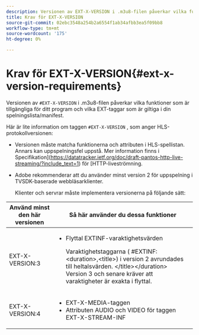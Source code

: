 ```yaml
---
description: Versionen av EXT-X-VERSION i .m3u8-filen påverkar vilka funktioner som är tillgängliga för ditt program och vilka EXT-taggar som är giltiga i din spelningslista/manifest.
title: Krav för EXT-X-VERSION
source-git-commit: 02ebc3548a254b2a6554f1ab34afbb3ea5f09bb8
workflow-type: tm+mt
source-wordcount: '175'
ht-degree: 0%

---
```


# Krav för EXT-X-VERSION{#ext-x-version-requirements}

Versionen av `#EXT-X-VERSION` i .m3u8-filen påverkar vilka funktioner som är tillgängliga för ditt program och vilka EXT-taggar som är giltiga i din spelningslista/manifest.

<!--<a id="section_8850183988124049A001758F117AD3A6"></a>-->

Här är lite information om taggen `#EXT-X-VERSION` , som anger HLS-protokollversionen:

* Versionen måste matcha funktionerna och attributen i HLS-spellistan. Annars kan uppspelningsfel uppstå. Mer information finns i Specifikation](https://datatracker.ietf.org/doc/draft-pantos-http-live-streaming/?include_text=1) för [HTTP-liveströmning.
* Adobe rekommenderar att du använder minst version 2 för uppspelning i TVSDK-baserade webbläsarklienter.

  Klienter och servrar måste implementera versionerna på följande sätt:

<table frame="all" colsep="1" rowsep="1" id="table_62EB98EDD9DE49EC84CB1C7D59BC40E6"> 
 <thead> 
  <tr rowsep="1"> 
   <th colname="1" class="entry"> Använd minst den här versionen </th> 
   <th colname="2" class="entry"> Så här använder du dessa funktioner </th> 
  </tr> 
 </thead>
 <tbody> 
  <tr rowsep="1"> 
   <td colname="1"> <span class="codeph"> EXT-X-VERSION:3 </span> </td> 
   <td colname="2"> 
    <ul id="ul_C9500D3F934848639C204BF248F139FF"> 
     <li id="li_535A7E3FABCB46FE872A7EA5DE2A1784">Flyttal <span class="codeph"> EXTINF-varaktighetsvärden </span> <p>Varaktighetstaggarna ( <span class="codeph"> #EXTINF: </span>&lt;duration&gt;,&lt;title&gt;) i version 2 avrundades till heltalsvärden. &lt;/title&gt;&lt;/duration&gt; Version 3 och senare kräver att varaktigheter är exakta i flyttal. </p> </li> 
    </ul> </td> 
  </tr> 
  <tr rowsep="0"> 
   <td colname="1"> <span class="codeph"> EXT-X-VERSION:4 </span> </td> 
   <td colname="2"> 
    <ul id="ul_3355A6CBBE2141DDB92660BB4B604D70"> 
     <li id="li_A7783AFF99854EFBBAECD2967E4CBF2B"><span class="codeph"> EXT-X-MEDIA-taggen </span> </li> 
     <li id="li_15AE652F33C1454AA90DDC65E7D6C2FD">Attributen <span class="codeph"> AUDIO </span> och <span class="codeph"> VIDEO </span> för taggen <span class="codeph"> EXT-X-STREAM-INF </span> </li> 
    </ul> </td> 
  </tr> 
 </tbody> 
</table>
